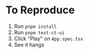 # To Reproduce

1. Run `pnpm install`
2. Run `pnpm test-ct-ui`
3. Click "Play" on `App.spec.tsx`
4. See it hangs
